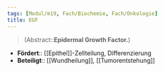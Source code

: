 ```yaml
---
tags: [Modul/m19, Fach/Biochemie, Fach/Onkologie]
title: EGF
---
```

> (Abstract::**Epidermal Growth Factor.**)
- **Fördert**:: [[Epithel]]-Zellteilung, Differenzierung
- **Beteiligt**:: [[Wundheilung]], [[Tumorentstehung]]